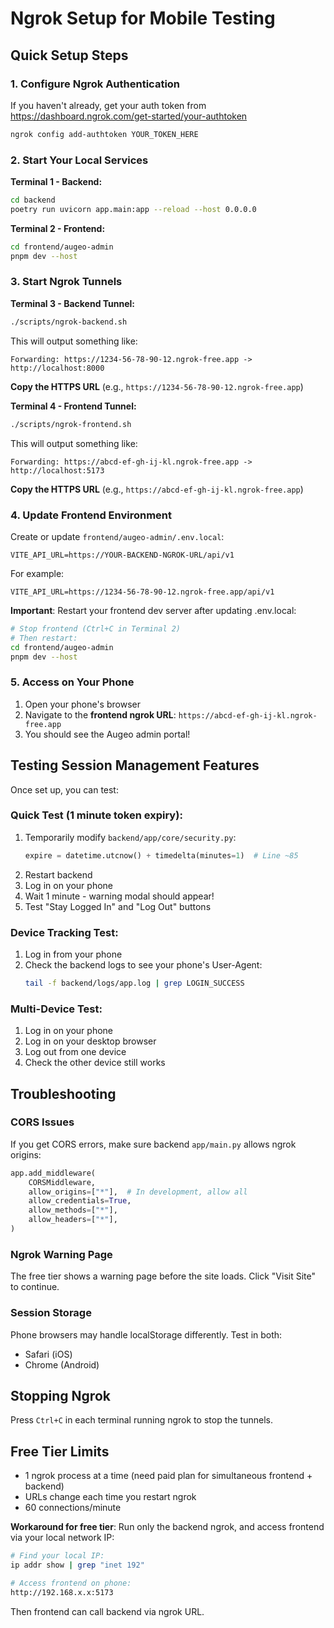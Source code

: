 # Ngrok Setup for Mobile Testing

## Quick Setup Steps

### 1. Configure Ngrok Authentication
If you haven't already, get your auth token from https://dashboard.ngrok.com/get-started/your-authtoken

```bash
ngrok config add-authtoken YOUR_TOKEN_HERE
```

### 2. Start Your Local Services

**Terminal 1 - Backend:**
```bash
cd backend
poetry run uvicorn app.main:app --reload --host 0.0.0.0
```

**Terminal 2 - Frontend:**
```bash
cd frontend/augeo-admin
pnpm dev --host
```

### 3. Start Ngrok Tunnels

**Terminal 3 - Backend Tunnel:**
```bash
./scripts/ngrok-backend.sh
```

This will output something like:
```
Forwarding: https://1234-56-78-90-12.ngrok-free.app -> http://localhost:8000
```

**Copy the HTTPS URL** (e.g., `https://1234-56-78-90-12.ngrok-free.app`)

**Terminal 4 - Frontend Tunnel:**
```bash
./scripts/ngrok-frontend.sh
```

This will output something like:
```
Forwarding: https://abcd-ef-gh-ij-kl.ngrok-free.app -> http://localhost:5173
```

**Copy the HTTPS URL** (e.g., `https://abcd-ef-gh-ij-kl.ngrok-free.app`)

### 4. Update Frontend Environment

Create or update `frontend/augeo-admin/.env.local`:

```env
VITE_API_URL=https://YOUR-BACKEND-NGROK-URL/api/v1
```

For example:
```env
VITE_API_URL=https://1234-56-78-90-12.ngrok-free.app/api/v1
```

**Important**: Restart your frontend dev server after updating .env.local:
```bash
# Stop frontend (Ctrl+C in Terminal 2)
# Then restart:
cd frontend/augeo-admin
pnpm dev --host
```

### 5. Access on Your Phone

1. Open your phone's browser
2. Navigate to the **frontend ngrok URL**: `https://abcd-ef-gh-ij-kl.ngrok-free.app`
3. You should see the Augeo admin portal!

## Testing Session Management Features

Once set up, you can test:

### Quick Test (1 minute token expiry):
1. Temporarily modify `backend/app/core/security.py`:
   ```python
   expire = datetime.utcnow() + timedelta(minutes=1)  # Line ~85
   ```
2. Restart backend
3. Log in on your phone
4. Wait 1 minute - warning modal should appear!
5. Test "Stay Logged In" and "Log Out" buttons

### Device Tracking Test:
1. Log in from your phone
2. Check the backend logs to see your phone's User-Agent:
   ```bash
   tail -f backend/logs/app.log | grep LOGIN_SUCCESS
   ```

### Multi-Device Test:
1. Log in on your phone
2. Log in on your desktop browser
3. Log out from one device
4. Check the other device still works

## Troubleshooting

### CORS Issues
If you get CORS errors, make sure backend `app/main.py` allows ngrok origins:

```python
app.add_middleware(
    CORSMiddleware,
    allow_origins=["*"],  # In development, allow all
    allow_credentials=True,
    allow_methods=["*"],
    allow_headers=["*"],
)
```

### Ngrok Warning Page
The free tier shows a warning page before the site loads. Click "Visit Site" to continue.

### Session Storage
Phone browsers may handle localStorage differently. Test in both:
- Safari (iOS)
- Chrome (Android)

## Stopping Ngrok

Press `Ctrl+C` in each terminal running ngrok to stop the tunnels.

## Free Tier Limits

- 1 ngrok process at a time (need paid plan for simultaneous frontend + backend)
- URLs change each time you restart ngrok
- 60 connections/minute

**Workaround for free tier**:
Run only the backend ngrok, and access frontend via your local network IP:
```bash
# Find your local IP:
ip addr show | grep "inet 192"

# Access frontend on phone:
http://192.168.x.x:5173
```

Then frontend can call backend via ngrok URL.
